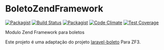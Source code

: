 # BoletoZendFramework

[![Packagist](https://img.shields.io/packagist/dt/juizmill/boleto-zend-framework.svg?style=flat-square)](https://github.com/juizmill/BoletoZendFramework)
[![Build Status](https://travis-ci.org/juizmill/BoletoZendFramework.svg?branch=master)](https://travis-ci.org/juizmill/BoletoZendFramework)
[![Packagist](https://img.shields.io/packagist/l/juizmill/boleto-zend-framework.svg?style=flat-square)](https://github.com/juizmill/BoletoZendFramework)
[![Code Climate](https://codeclimate.com/github/juizmill/BoletoZendFramework/badges/gpa.svg)](https://codeclimate.com/github/juizmill/BoletoZendFramework)
[![Test Coverage](https://codeclimate.com/github/juizmill/BoletoZendFramework/badges/coverage.svg)](https://codeclimate.com/github/juizmill/BoletoZendFramework/coverage)

Modulo Zend Framework para boletos

Este projeto é uma adaptação do projeto [laravel-boleto](https://github.com/eduardokum/laravel-boleto) Para ZF3.
